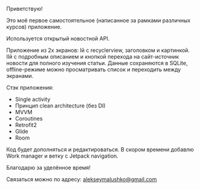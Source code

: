 Приветствую!

Это моё первое самостоятельное (написанное за рамками различных курсов) приложение.

Используется открытый новостной API.

Приложение из 2х экранов:
   Iй с recyclerview, заголовком и картинкой.
   IIй с подробным описанием и кнопкой перехода на сайт-источник новости для полного изучения статьи.
Данные сохраняются в SQLite, offline-режиме можно просматривать список и переходить между экранами.

Стэк приложения:
- Single activity
- Принцип clean architecture (без DI)
- MVVM
- Coroutines
- Retrofit2
- Glide
- Room

Код будет дополняться и редактироваться.
В скором времени добавлю Work manager и ветку с Jetpack navigation.

Благодарю за уделённое время!

Связаться можно по адресу: alekseymalushko@gmail.com
